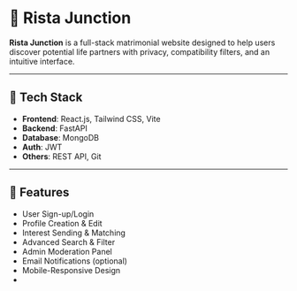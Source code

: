 # 💍 Rista Junction

**Rista Junction** is a full-stack matrimonial website designed to help users discover potential life partners with privacy, compatibility filters, and an intuitive interface.

---

## 🚀 Tech Stack
- **Frontend**: React.js, Tailwind CSS, Vite  
- **Backend**: FastAPI  
- **Database**: MongoDB  
- **Auth**: JWT  
- **Others**: REST API, Git

---

## 🔧 Features
- User Sign-up/Login  
- Profile Creation & Edit  
- Interest Sending & Matching  
- Advanced Search & Filter  
- Admin Moderation Panel  
- Email Notifications (optional)  
- Mobile-Responsive Design
- 
  
